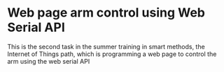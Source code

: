 # Web page arm control using Web Serial API
This is the second task in the summer training in smart methods,
the Internet of Things path,
which is programming a web page to control the arm using the web serial API 
